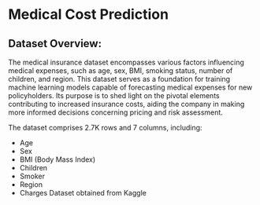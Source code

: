 # Medical Cost Prediction
## Dataset Overview:
The medical insurance dataset encompasses various factors influencing medical expenses, such as age, sex, BMI, smoking status, number of children, and region. This dataset serves as a foundation for training machine learning models capable of forecasting medical expenses for new policyholders. Its purpose is to shed light on the pivotal elements contributing to increased insurance costs, aiding the company in making more informed decisions concerning pricing and risk assessment.

The dataset comprises 2.7K rows and 7 columns, including:

- Age
- Sex
- BMI (Body Mass Index)
- Children
- Smoker
- Region
- Charges
Dataset obtained from Kaggle
